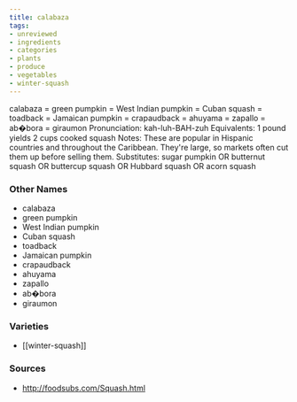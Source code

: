 ```yaml
---
title: calabaza
tags:
- unreviewed
- ingredients
- categories
- plants
- produce
- vegetables
- winter-squash
---
```

calabaza = green pumpkin = West Indian pumpkin = Cuban squash = toadback = Jamaican pumpkin = crapaudback = ahuyama = zapallo = ab�bora = giraumon Pronunciation: kah-luh-BAH-zuh Equivalents: 1 pound yields 2 cups cooked squash Notes: These are popular in Hispanic countries and throughout the Caribbean. They're large, so markets often cut them up before selling them. Substitutes: sugar pumpkin OR butternut squash OR buttercup squash OR Hubbard squash OR acorn squash

### Other Names

* calabaza
* green pumpkin
* West Indian pumpkin
* Cuban squash
* toadback
* Jamaican pumpkin
* crapaudback
* ahuyama
* zapallo
* ab�bora
* giraumon

### Varieties

* [[winter-squash]]

### Sources
* http://foodsubs.com/Squash.html
